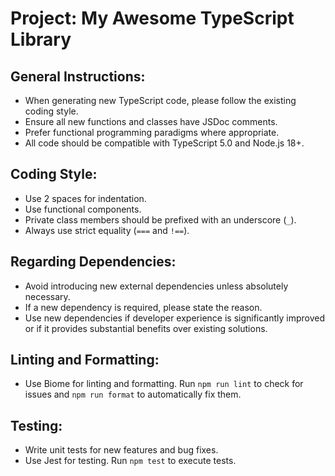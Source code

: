 # Project: My Awesome TypeScript Library

## General Instructions:

- When generating new TypeScript code, please follow the existing coding style.
- Ensure all new functions and classes have JSDoc comments.
- Prefer functional programming paradigms where appropriate.
- All code should be compatible with TypeScript 5.0 and Node.js 18+.

## Coding Style:

- Use 2 spaces for indentation.
- Use functional components.
- Private class members should be prefixed with an underscore (`_`).
- Always use strict equality (`===` and `!==`).

## Regarding Dependencies:

- Avoid introducing new external dependencies unless absolutely necessary.
- If a new dependency is required, please state the reason.
- Use new dependencies if developer experience is significantly improved or if it provides substantial benefits over existing solutions.

## Linting and Formatting:

- Use Biome for linting and formatting. Run `npm run lint` to check for issues and `npm run format` to automatically fix them.

## Testing:

- Write unit tests for new features and bug fixes.
- Use Jest for testing. Run `npm test` to execute tests.